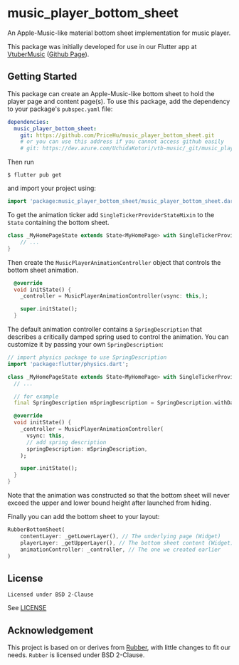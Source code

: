 # music_player_bottom_sheet

An Apple-Music-like material bottom sheet implementation for music player.

This package was initially developed for use in our Flutter app at [VtuberMusic](https://vtbmusic.com) ([Github Page](https://github.com/vtbmusic)).

## Getting Started

This package can create an Apple-Music-like bottom sheet to hold the player page and content page(s). To use this package, add the dependency to your package's `pubspec.yaml` file:

```yaml
dependencies:
  music_player_bottom_sheet:
    git: https://github.com/PriceHu/music_player_bottom_sheet.git
    # or you can use this address if you cannot access github easily
    # git: https://dev.azure.com/UchidaKotori/vtb-music/_git/music_player_bottom_sheet
```

Then run

```shell
$ flutter pub get
```

and import your project using:

```dart
import 'package:music_player_bottom_sheet/music_player_bottom_sheet.dart';
```

To get the animation ticker add `SingleTickerProviderStateMixin` to the `State` containing the bottom sheet.

```dart
class _MyHomePageState extends State<MyHomePage> with SingleTickerProviderStateMixin{
    // ...
}
```

Then create the `MusicPlayerAnimationController` object that controls the bottom sheet animation.

```dart
  @override
  void initState() {
    _controller = MusicPlayerAnimationController(vsync: this,);

    super.initState();
  }
```

The default animation controller contains a `SpringDescription` that describes a critically damped spring used to control the animation. You can customize it by passing your own `SpringDescription`:

```dart
// import physics package to use SpringDescription
import 'package:flutter/physics.dart';

class _MyHomePageState extends State<MyHomePage> with SingleTickerProviderStateMixin{
  // ...

  // for example
  final SpringDescription mSpringDescription = SpringDescription.withDampingRatio(mass: 1, stiffness: 500.0, ratio: 0.5,);

  @override
  void initState() {
    _controller = MusicPlayerAnimationController(
      vsync: this,
      // add spring description
      springDescription: mSpringDescription,
    );

    super.initState();
  }
}
```

Note that the animation was constructed so that the bottom sheet will never exceed the upper and lower bound height after launched from hiding.

Finally you can add the bottom sheet to your layout:

```dart
RubberBottomSheet(
    contentLayer: _getLowerLayer(), // The underlying page (Widget)
    playerLayer: _getUpperLayer(), // The bottom sheet content (Widget)
    animationController: _controller, // The one we created earlier
)
```

## License

```text
Licensed under BSD 2-Clause
```

See [LICENSE](./LICENSE)

## Acknowledgement

This project is based on or derives from [Rubber](https://github.com/mcrovero/rubber), with little changes to fit our needs. `Rubber` is licensed under BSD 2-Clause.
